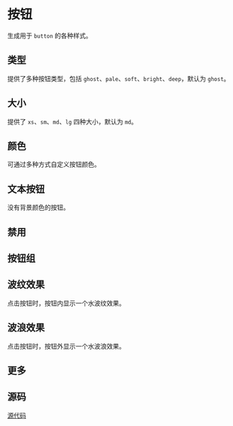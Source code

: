 # 按钮

生成用于 `button` 的各种样式。

## 类型

提供了多种按钮类型，包括 `ghost`、`pale`、`soft`、`bright`、`deep`，默认为 `ghost`。

<demo vue="presets/button/types.vue"/>

## 大小

提供了 `xs`、`sm`、`md`、`lg` 四种大小，默认为 `md`。

<demo vue="presets/button/size.vue"/>

## 颜色

可通过多种方式自定义按钮颜色。

<demo vue="presets/button/color.vue"/>

## 文本按钮

没有背景颜色的按钮。

<demo vue="presets/button/text.vue"/>

## 禁用

<demo vue="presets/button/disabled.vue"/>

## 按钮组

<demo vue="presets/button/group.vue"/>

## 波纹效果

点击按钮时，按钮内显示一个水波纹效果。

<demo vue="presets/button/ripple.vue"/>

## 波浪效果

点击按钮时，按钮外显示一个水波浪效果。

<demo vue="presets/button/wave.vue"/>

## 更多

<demo vue="presets/button/border.vue"/>

## 源码

[源代码](https://github.com/nixwai/mortise-tenon/blob/main/packages/presets/shortcuts/button.ts)
